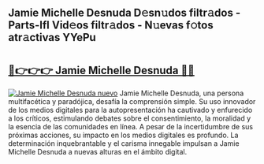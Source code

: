 ## Jamie Michelle Desnuda D𝚎sn𝚞dos filtr𝚊dos - Parts-IfI Vid𝚎os filtr𝚊dos - N𝚞evas f𝚘tos atr𝚊ctivas YYePu

# <h2><a href="http://mb0oe3h.tromn.icu/?c=Jamie+Michelle+Desnuda">🔗👉👉👉 Jamie Michelle Desnuda 🔗🔗</a></h2>

[![Jamie Michelle Desnuda nuevo](https://i.imgur.com/pEAQMta.gif)](http://mb0oe3h.tromn.icu/?c=Jamie+Michelle+Desnuda)
Jamie Michelle Desnuda, una persona multifacética y paradójica, desafía la comprensión simple. Su uso innovador de los medios digitales para la autopresentación ha cautivado y enfurecido a los críticos, estimulando debates sobre el consentimiento, la moralidad y la esencia de las comunidades en línea. A pesar de la incertidumbre de sus próximas acciones, su impacto en los medios digitales es profundo. La determinación inquebrantable y el carisma innegable impulsan a Jamie Michelle Desnuda a nuevas alturas en el ámbito digital.

